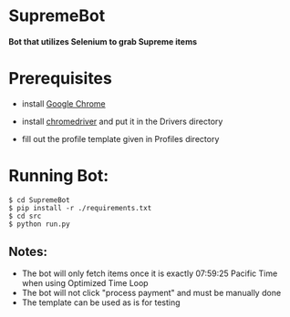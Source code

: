 # SupremeBot
#### Bot that utilizes Selenium to grab Supreme items

# Prerequisites

- install <a href="https://www.google.com/chrome/">Google Chrome</a>

- install <a href="https://chromedriver.chromium.org/downloads">chromedriver</a> and put it in the Drivers directory

- fill out the profile template given in Profiles directory

# Running Bot:

```
$ cd SupremeBot
$ pip install -r ./requirements.txt
$ cd src
$ python run.py
```

## Notes:

- The bot will only fetch items once it is exactly 07:59:25 Pacific Time when using Optimized Time Loop
- The bot will not click "process payment" and must be manually done 
- The template can be used as is for testing
